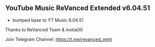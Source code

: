 ## YouTube Music ReVanced Extended v6.04.51

- bumped base to YT Music 6.04.51

Thanks to ReVanced Team & inotia00

Join Telegram Channel: https://t.me/revanced_mmt

